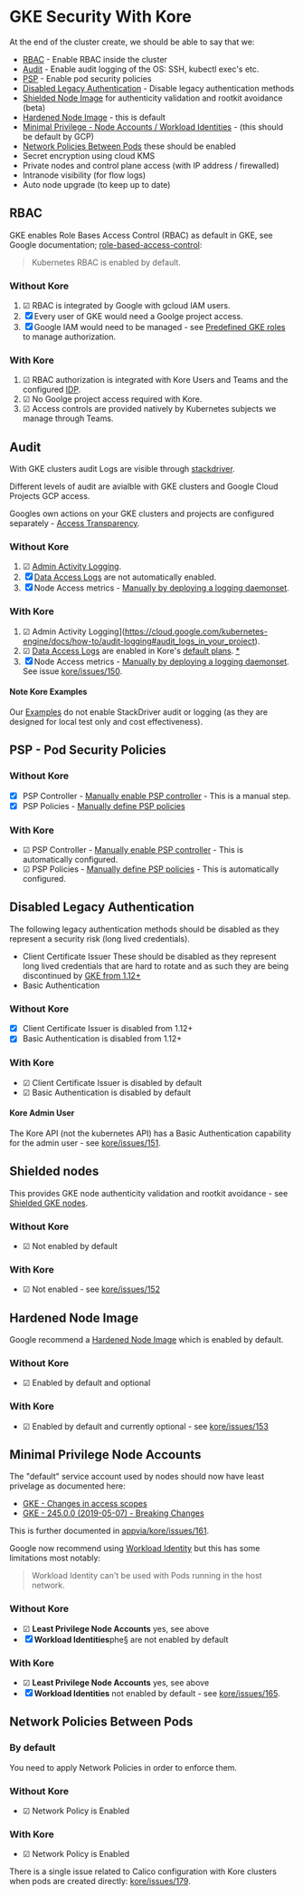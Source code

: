 # GKE Security With Kore

At the end of the cluster create, we should be able to say that we:

+ [RBAC](#rbac) - Enable RBAC inside the cluster
+ [Audit](#audit) - Enable audit logging of the OS: SSH, kubectl exec's etc. 
+ [PSP](#psp-pod-security-policy) - Enable pod security policies
+ [Disabled Legacy Authentication](#disabled-legacy-authentication) - Disable legacy authentication methods
+ [Shielded Node Image](#shielded-nodes) for authenticity validation and rootkit avoidance (beta)
+ [Hardened Node Image](#hardened-image-node) - this is default
+ [Minimal Privilege - Node Accounts / Workload Identities](#minimal-privilege-node-accounts) - (this should be default by GCP)
+ [Network Policies Between Pods](#network-policies-between-pods) these should be enabled
+ Secret encryption using cloud KMS
+ Private nodes and control plane access (with IP address / firewalled)
+ Intranode visibility (for flow logs)
+ Auto node upgrade (to keep up to date)

## RBAC

GKE enables Role Bases Access Control (RBAC) as default in GKE, see Google documentation; [role-based-access-control](https://cloud.google.com/kubernetes-engine/docs/how-to/role-based-access-control):

> Kubernetes RBAC is enabled by default.

### Without Kore

1. &#x2611; RBAC is integrated by Google with gcloud IAM users.
1. &#x2612; Every user of GKE would need a Goolge project access.
1. &#x2612; Google IAM would need to be managed - see [Predefined GKE roles](https://cloud.google.com/kubernetes-engine/docs/how-to/iam#predefined) to manage authorization.

### With Kore

1. &#x2611; RBAC authorization is integrated with Kore Users and Teams and the configured [IDP](./idp.md).
1. &#x2611; No Goolge project access required with Kore.
1. &#x2611; Access controls are provided natively by Kubernetes subjects we manage through Teams.

## Audit

With GKE clusters audit Logs are visible through [stackdriver](https://cloud.google.com/stackdriver).

Different levels of audit are avialble with GKE clusters and Google Cloud Projects GCP access.

Googles own actions on your GKE clusters and projects are configured separately - [Access Transparency](https://cloud.google.com/logging/docs/audit/access-transparency-overview).

### Without Kore

1. &#x2611; [Admin Activity Logging](https://cloud.google.com/kubernetes-engine/docs/how-to/audit-logging#audit_logs_in_your_project).
1. &#x2612; [Data Access Logs](https://cloud.google.com/logging/docs/audit/configure-data-access) are not automatically enabled.
1. &#x2612; Node Access metrics - [Manually by deploying a logging daemonset](https://cloud.google.com/kubernetes-engine/docs/how-to/linux-auditd-logging#deploying_the_logging_daemonset).


### With Kore

1. &#x2611; Admin Activity Logging](https://cloud.google.com/kubernetes-engine/docs/how-to/audit-logging#audit_logs_in_your_project).
1. &#x2611; [Data Access Logs](https://cloud.google.com/logging/docs/audit/configure-data-access) are enabled in Kore's [default plans](https://github.com/appvia/kore/blob/a6a1c3e38bdd2b83150cc8eb5434d7303b6498b3/pkg/kore/assets/plans.go#L67-L68). [*](#note-kore-examples)
1. &#x2612; Node Access metrics - [Manually by deploying a logging daemonset](https://cloud.google.com/kubernetes-engine/docs/how-to/linux-auditd-logging#deploying_the_logging_daemonset). See issue [kore/issues/150](https://github.com/appvia/kore/issues/150).

#### Note Kore Examples

Our [Examples](./examples/) do not enable StackDriver audit or logging (as they are designed for local test only and cost effectiveness).

## PSP - Pod Security Policies

### Without Kore

- &#x2612; PSP Controller - [Manually enable PSP controller](https://cloud.google.com/kubernetes-engine/docs/how-to/pod-security-policies#enabling_podsecuritypolicy_controller) - This is a manual step.
- &#x2612; PSP Policies - [Manually define PSP policies](https://cloud.google.com/kubernetes-engine/docs/how-to/pod-security-policies#define_policies)

### With Kore

- &#x2611; PSP Controller - [Manually enable PSP controller](https://cloud.google.com/kubernetes-engine/docs/how-to/pod-security-policies#enabling_podsecuritypolicy_controller) - This is automatically configured.
- &#x2611; PSP Policies - [Manually define PSP policies](https://cloud.google.com/kubernetes-engine/docs/how-to/pod-security-policies#define_policies) - This is automatically configured.

## Disabled Legacy Authentication

The following legacy authentication methods should be disabled as they represent a security risk (long lived credentials).
- Client Certificate Issuer
    These should be disabled as they represent long lived credentials that are hard to rotate and as such they are being discontinued by [GKE from 1.12+](https://cloud.google.com/kubernetes-engine/docs/how-to/hardening-your-cluster#restrict_authn_methods)
- Basic Authentication

### Without Kore

- &#x2612; Client Certificate Issuer is disabled from 1.12+
- &#x2612; Basic Authentication is disabled from 1.12+

### With Kore

- &#x2611; Client Certificate Issuer is disabled by default
- &#x2611; Basic Authentication is disabled by default

#### Kore Admin User

The Kore API (not the kubernetes API) has a Basic Authentication capability for the admin user - see [kore/issues/151](https://github.com/appvia/kore/issues/151).

## Shielded nodes

This provides GKE node authenticity validation and rootkit avoidance - see [Shielded GKE nodes](https://cloud.google.com/kubernetes-engine/docs/how-to/shielded-gke-nodes).

### Without Kore

- &#x2611; Not enabled by default

### With Kore

- &#x2611; Not enabled - see [kore/issues/152](https://github.com/appvia/kore/issues/152)

## Hardened Node Image

Google recommend a [Hardened Node Image](https://cloud.google.com/kubernetes-engine/docs/how-to/hardening-your-cluster#containerd) which is enabled by default.

### Without Kore

- &#x2611; Enabled by default and optional

### With Kore

- &#x2611; Enabled by default and currently optional - see [kore/issues/153](https://github.com/appvia/kore/issues/153)

## Minimal Privilege Node Accounts

The "default" service account used by nodes should now have least privelage as documented here:
- [GKE - Changes in access scopes](https://cloud.google.com/kubernetes-engine/docs/how-to/access-scopes#changes)
- [GKE - 245.0.0 (2019-05-07) - Breaking Changes](https://cloud.google.com/sdk/docs/release-notes#breaking_changes_23)

This is further documented in [appvia/kore/issues/161](https://github.com/appvia/kore/issues/161).

Google now recommend using [Workload Identity](https://cloud.google.com/kubernetes-engine/docs/how-to/workload-identity) but this has some limitations most notably:

> Workload Identity can't be used with Pods running in the host network.

### Without Kore

- &#x2611; **Least Privilege Node Accounts** yes, see above
- &#x2612; **Workload Identities**phe§ are not enabled by default

### With Kore

- &#x2611; **Least Privilege Node Accounts** yes, see above
- &#x2612; **Workload Identities** not enabled by default - see [kore/issues/165](https://github.com/appvia/kore/issues/165).

## Network Policies Between Pods

### By default

You need to apply Network Policies in order to enforce them.

### Without Kore

- &#x2611; Network Policy is Enabled

### With Kore

- &#x2611; Network Policy is Enabled

There is a single issue related to Calico configuration with Kore clusters when pods are created directly: [kore/issues/179](https://github.com/appvia/kore/issues/179).
